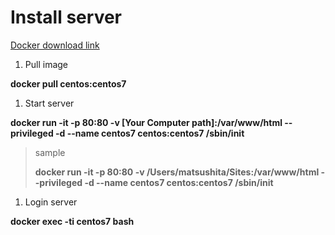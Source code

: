 
# Install server


[Docker download link](https://docs.docker.com/docker-for-mac/install/)

1. Pull image

 **docker pull centos:centos7**

1. Start server

  **docker run -it -p 80:80 -v [Your Computer path]:/var/www/html --privileged -d --name centos7 centos:centos7 /sbin/init**

  >sample
  >
  >  **docker run -it -p 80:80 -v /Users/matsushita/Sites:/var/www/html --privileged -d --name centos7 centos:centos7 /sbin/init**

1. Login server

 **docker exec -ti centos7 bash**
